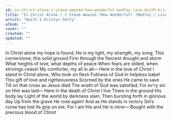```yaml
---
id: in-christ-alone-i-stand-amazed-how-wonderful-medley-live-keith-kristyn-getty
title: "In Christ Alone / I Stand Amazed (How Wonderful) [Medley / Live]"
artist: "Keith & Kristyn Getty"
album: ""
cover: ""
created: ""
updated: ""
---
```


In Christ alone my hope is found;
He is my light, my strength, my song;
This cornerstone, this solid ground
Firm through the fiercest drought and storm
What heights of love, what depths of peace
When fears are stilled, when strivings cease!
My comforter, my all in all—
Here in the love of Christ I stand
In Christ alone, Who took on flesh
Fullness of God in helpless babe!
This gift of love and righteousness
Scorned by the ones He came to save
Till on that cross as Jesus died
The wrath of God was satisfied;
For ev’ry sin on Him was laid—
Here in the death of Christ I live
There in the ground His body lay
Light of the world by darkness slain;
Then bursting forth in glorious day
Up from the grave He rose again!
And as He stands in victory
Sin’s curse has lost its grip on me;
For I am His and He is mine—
Bought with the precious blood of Christ